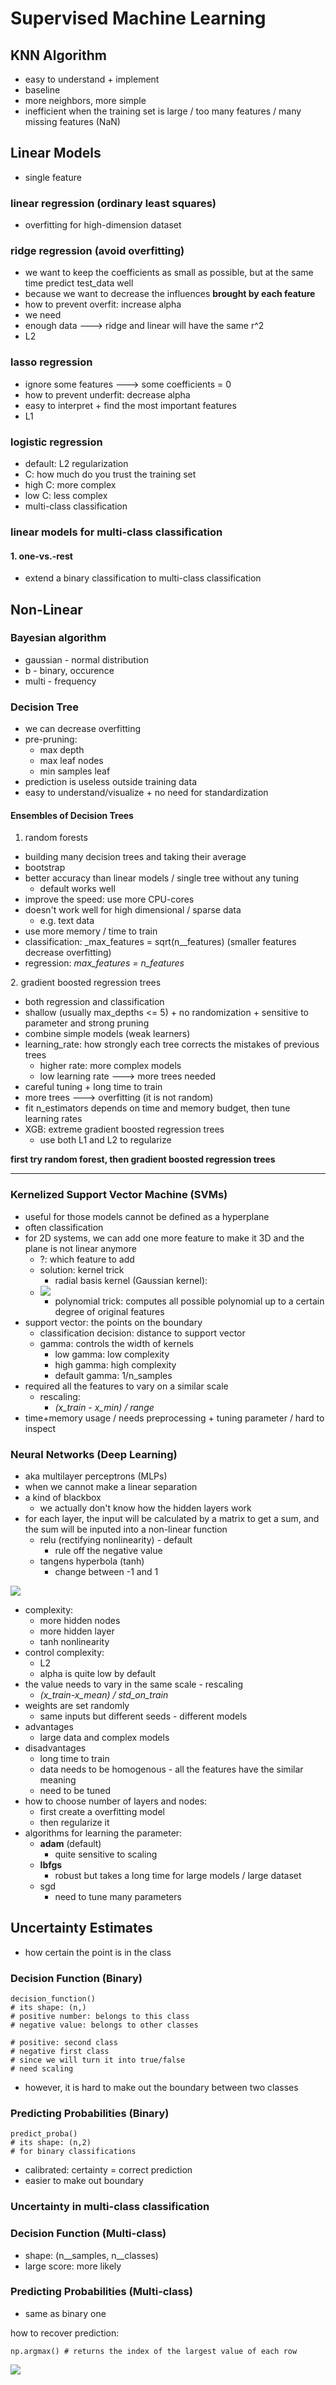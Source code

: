 # Supervised Machine Learning

## KNN Algorithm

* easy to understand + implement
* baseline
* more neighbors, more simple&#x20;
* inefficient when the training set is large / too many features / many missing features (NaN)



## Linear Models

* single feature&#x20;

### linear regression (ordinary least squares)

* overfitting for high-dimension dataset



### ridge regression (avoid overfitting)

* we want to keep the coefficients as small as possible, but at the same time predict test\_data well
* because we want to decrease the influences **brought by each feature**
* how to prevent overfit: increase alpha
* we need&#x20;
* enough data ---> ridge and linear will have the same r^2
* L2



### lasso regression

* ignore some features ---> some coefficients = 0
* how to prevent underfit: decrease alpha
* easy to interpret + find the most important features
* L1



### logistic regression

* default: L2 regularization
* C: how much do you trust the training set
* high C: more complex
* low C: less complex
* multi-class classification



### linear models for multi-class classification

#### 1. one-vs.-rest

* extend a binary classification to multi-class classification



## Non-Linear

### Bayesian algorithm&#x20;

* gaussian - normal distribution
* b - binary, occurence
* multi - frequency

### Decision Tree

* we can decrease overfitting
* pre-pruning:
  * max depth
  * max leaf nodes
  * min samples leaf&#x20;
* prediction is useless outside training data
* easy to understand/visualize + no need for standardization&#x20;

#### Ensembles of Decision Trees

1. random forests

* building many decision trees and taking their average
* bootstrap
* better accuracy than linear models / single tree without any tuning
  * default works well
* improve the speed: use more CPU-cores
* doesn't work well for high dimensional / sparse data
  * e.g. text data
* use more memory / time to train
* classification: _max\_features = sqrt(n\__features) (smaller features decrease overfitting)
* regression: _max\_features = n\_features_



2\. gradient boosted regression trees

* both regression and classification
* shallow (usually max\_depths <= 5) + no randomization + sensitive to parameter and strong pruning
* combine simple models (weak learners)
* learning\_rate: how strongly each tree corrects the mistakes of previous trees
  * higher rate: more complex models
  * low learning rate ---> more trees needed
* careful tuning + long time to train
* more trees ---> overfitting (it is not random)
* fit n\_estimators depends on time and memory budget, then tune learning rates
* XGB: extreme gradient boosted regression trees
  * use both L1 and L2 to regularize

**first try random forest, then gradient boosted regression trees**

****

### **Kernelized Support Vector Machine (SVMs)**

* useful for those models cannot be defined as a hyperplane
* often classification
* for 2D systems, we can add one more feature to make it 3D and the plane is not linear anymore
  * ?: which feature to add
  * solution: kernel trick
    * radial basis kernel (Gaussian kernel):
  * ![](<.gitbook/assets/Screen Shot 2022-06-06 at 3.33.55 PM.png>)
    * polynomial trick: computes all possible polynomial up to a certain degree of original features
* support vector: the points on the boundary
  * classification decision: distance to support vector
  * gamma: controls the width of kernels
    * low gamma: low complexity
    * high gamma: high complexity
    * default gamma: 1/n\_samples
* required all the features to vary on a similar scale
  * rescaling:
    * _(x\_train - x\_min) / range_
* time+memory usage / needs preprocessing + tuning parameter / hard to inspect



### Neural Networks (Deep Learning)

* aka multilayer perceptrons (MLPs)
* when we cannot make a linear separation&#x20;
* &#x20;a kind of blackbox&#x20;
  * we actually don't know how the hidden layers work
* for each layer, the input will be calculated by a matrix to get a sum, and the sum will be inputed into a non-linear function
  * relu (rectifying nonlinearity) - default
    * rule off the negative value
  * tangens hyperbola (tanh)
    * change between -1 and 1

![](<.gitbook/assets/Screen Shot 2022-06-07 at 10.26.00 AM.png>)

* &#x20;complexity:
  * more hidden nodes
  * more hidden layer
  * tanh nonlinearity
* control complexity:&#x20;
  * L2
  * alpha is quite low by default
* the value needs to vary in the same scale - rescaling
  * _(x\_train-x\_mean) / std\_on\_train_
* weights are set randomly&#x20;
  * same inputs but different seeds - different models
* advantages
  * large data and complex models
* disadvantages
  * long time to train
  * data needs to be homogenous - all the features have the similar meaning
  * need to be tuned
* how to choose number of layers and nodes:
  * first create a overfitting model
  * then regularize it
* algorithms for learning the parameter:
  * **adam** (default)
    * &#x20;quite sensitive to scaling
  * **lbfgs**&#x20;
    * robust but takes a long time for large models / large dataset
  * sgd
    * need to tune many parameters



## Uncertainty Estimates

* how certain the point is in the class



### Decision Function (Binary)

```
decision_function()
# its shape: (n,)
# positive number: belongs to this class
# negative value: belongs to other classes

# positive: second class
# negative first class
# since we will turn it into true/false
# need scaling
```

* however, it is hard to make out the boundary between two classes



### Predicting Probabilities (Binary)

```
predict_proba()
# its shape: (n,2) 
# for binary classifications
```

* calibrated: certainty = correct prediction
* easier to make out boundary



### Uncertainty in multi-class classification

### Decision Function (Multi-class)

* shape: (n\__samples, n\__classes)
* large score: more likely



### Predicting Probabilities (Multi-class)

* same as binary one&#x20;

how to recover prediction:&#x20;

```
np.argmax() # returns the index of the largest value of each row
```

![](<.gitbook/assets/Screen Shot 2022-06-07 at 2.58.12 PM.png>)

